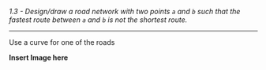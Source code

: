 *1.3 - Design/draw a road network with two points `a` and `b` such that the fastest route between `a` and `b` is not the shortest route.*  
***

Use a curve for one of the roads  

**Insert Image here**
